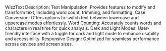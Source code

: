 WizzText Description:
Text Manipulation: Provides features to modify and transform text, including word count, trimming, and formatting.
Case Conversion: Offers options to switch text between lowercase and uppercase modes effortlessly.
Word Counting: Accurately counts words and characters in real time for quick analysis.
Dark and Light Modes: User-friendly interface with a toggle for dark and light mode to enhance usability and accessibility.
Responsive Design: Optimized for seamless performance across devices and screen sizes.
